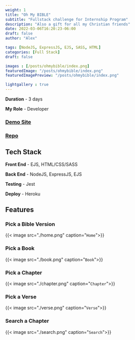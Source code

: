 ```yaml
---
weight: 1
title: "Oh My BIBLE"
subtitle: "Fullstack challenge for Internship Program"
description: "Also a gift for all my Christian friends"
date: 2022-03-06T16:20:23-06:00
draft: false
author: "Alex"

tags: [NodeJS, ExpressJS, EJS, SASS, HTML]
categories: [Full Stack]
draft: false 

images : [/posts/ohmybible/index.png]
featuredImage: "/posts/ohmybible/index.png"
featuredImagePreview: "/posts/ohmybible/index.png"

lightgallery : true
---
```



<!--more-->

**Duration** - 3 days

**My Role** - Developer

### [Demo Site](https://ohmybible.herokuapp.com/)
### [Repo](https://github.com/zengjilie/oh-my-bible)

## Tech Stack

**Front End** - EJS, HTML/CSS/SASS

**Back End** - NodeJS, ExpressJS, EJS

**Testing** - Jest

**Deploy** - Heroku 

## Features

### Pick a Bible Version
{{< image src="./home.png" caption="`Home`">}}

### Pick a Book
{{< image src="./book.png" caption="`Book`">}}

### Pick a Chapter
{{< image src="./chapter.png" caption="`Chapter`">}}

### Pick a Verse
{{< image src="./verse.png" caption="`Verse`">}}

### Search a Chapter 
{{< image src="./search.png" caption="`Search`">}}